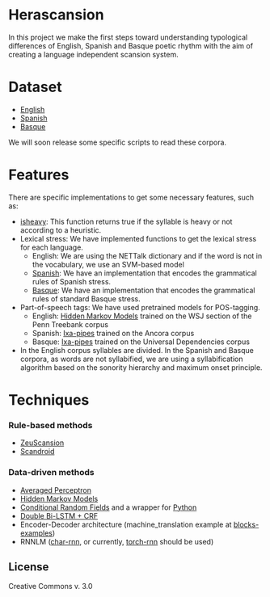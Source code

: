 # Herascansion
In this project we make the first steps toward understanding typological differences of English, Spanish and Basque poetic rhythm with the aim of creating a language independent scansion system.


# Dataset
  - [English](english.md)
  - [Spanish](spanish.md)
  - [Basque](https://bitbucket.org/manexagirrezabal/basquepoetrycorpus/src)
  
We will soon release some specific scripts to read these corpora.

# Features
There are specific implementations to get some necessary features, such as:
  - [isheavy](isheavy.md): This function returns true if the syllable is heavy or not according to a heuristic.
  - Lexical stress: We have implemented functions to get the lexical stress for each language.
    - English: We are using the NETTalk dictionary and if the word is not in the vocabulary, we use an SVM-based model
    - [Spanish](spanishstress.md): We have an implementation that encodes the grammatical rules of Spanish stress.
    - [Basque](basquestress.md): We have an implementation that encodes the grammatical rules of standard Basque stress.
 - Part-of-speech tags: We have used pretrained models for POS-tagging.
    - English: [Hidden Markov Models](https://code.google.com/archive/p/hunpos/) trained on the WSJ section of the Penn Treebank corpus
    - Spanish: [Ixa-pipes](https://github.com/ixa-ehu/ixa-pipe-pos) trained on the Ancora corpus
    - Basque: [Ixa-pipes](https://github.com/ixa-ehu/ixa-pipe-pos) trained on the Universal Dependencies corpus
 - In the English corpus syllables are divided. In the Spanish and Basque corpora, as words are not syllabified, we are using a syllabification algorithm based on the sonority hierarchy and maximum onset principle.
# Techniques
### Rule-based methods
  - [ZeuScansion](https://github.com/manexagirrezabal/zeuscansion)
  - [Scandroid](http://oak.conncoll.edu/cohar/Programs.htm)
### Data-driven methods
  - [Averaged Perceptron](https://bitbucket.org/mhulden/pyperceptron)
  - [Hidden Markov Models](https://code.google.com/archive/p/hunpos/)
  - [Conditional Random Fields](http://www.chokkan.org/software/crfsuite/) and a wrapper for [Python](https://github.com/jakevdp/pyCRFsuite)
  - [Double Bi-LSTM + CRF](https://github.com/glample/tagger)
  - Encoder-Decoder architecture (machine_translation example at [blocks-examples](https://github.com/mila-udem/blocks-examples))
  - RNNLM ([char-rnn](https://github.com/karpathy/char-rnn/), or currently, [torch-rnn](https://github.com/jcjohnson/torch-rnn) should be used)


License
----
Creative Commons v. 3.0

